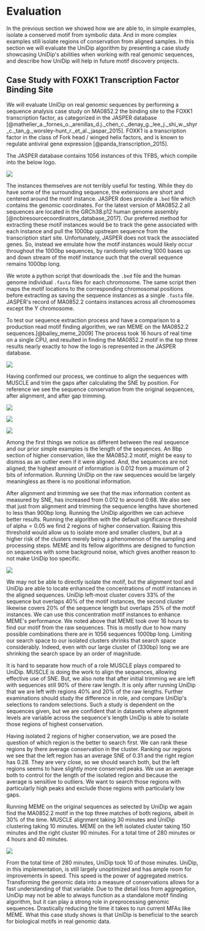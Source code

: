
# Evaluation

In the previous section we showed how we are able to, in simple examples, isolate a conserved motif from symbolic data. And in more complex examples still isolate regions of conservation from aligned samples. In this section we will evaluate the UniDip algorithm by presenting a case study showcasing UniDip's abilities when working with real genomic sequences, and describe how UniDip will help in future motif discovery projects.

## Case Study with FOXK1 Transcription Factor Binding Site

We will evaluate UniDip on real genomic sequences by performing a sequence analysis case study on MA0852.2 the binding site to the FOXK1 transcription factor, as categorized in the JASPER database [@mathelier_a._fornes_o._arenillas_d.j._chen_c._denay_g._lee_j._shi_w._shyr_c._tan_g._worsley-hunt_r._et_al._jaspar_2015]. FOXK1 is a transcription factor in the class of Fork head / winged helix factors, and is known to regulate antiviral gene expression [@panda_transcription_2015].

The JASPER database contains 1056 instances of this TFBS, which compile into the below logo. 

![](./imgs/MA0852.2.svg)

The instances themselves are not terribly useful for testing. While they do have some of the surrounding sequence, the extensions are short and centered around the motif instance. JASPER does provide a `.bed` file which contains the genomic coordinates. For the latest version of MA0852.2 all sequences are located in the GRCh38.p12 human genome assembly [@ncbiresourcecoordinators_database_2017]. Our preferred method for extracting these motif instances would be to track the gene associated with each instance and pull the 1000bp upstream sequence from the transcription start site. Unfortunately, JASPER does not track the associated genes. So, instead we emulate how the motif instances would likely occur throughout the 1000bp sequences, by randomly selecting 1000 bases up and down stream of the motif instance such that the overall sequence remains 1000bp long. 

We wrote a python script that downloads the `.bed` file and the human genome individual `.fasta` files for each chromosome. The same script then maps the motif locations to the corresponding chromosomal positions before extracting as saving the sequence instances as a single `.fasta` file. JASPER's record of MA0852.2 contains instances across all chromosomes except the Y chromosome.

To test our sequence extraction process and have a comparison to a production read motif finding algorithm, we ran MEME on the MA0852.2 sequences.[@bailey_meme_2009] The process took 16 hours of real time on a single CPU, and resulted in finding the MA0852.2 motif in the top three results nearly exactly to how the logo is represented in the JASPER database.

![](./imgs/MA0852RAW.png)

Having confirmed our process, we continue to align the sequences with MUSCLE and trim the gaps after calculating the SNE by position. For reference we see the sequence conservation from the original sequences, after alignment, and after gap trimming. 

![](./imgs/RealOriConservation.png)

![](./imgs/RealAlignedConservation.png)

![](./imgs/RealTrimmedConservation.png)

Among the first things we notice as different between the real sequence and our prior simple examples is the length of the sequences. An 8bp section of higher conservation, like the MA0852.2 motif, might be easy to dismiss as an outlier even if it were aligned. And, the sequences are not aligned; the highest amount of information is 0.012 from a maximum of 2 bits of information. Running UniDip on the raw sequences would be largely meaningless as there is no positional information.

After alignment and trimming we see that the max information content as measured by SNE, has increased from 0.012 to around 0.68. We also see that just from alignment and trimming the sequence lengths have shortened to less than 900bp long. Running the UniDip algorithm we can achieve better results. Running the algorithm with the default significance threshold of $\text{alpha} = 0.05$ we find 2 regions of higher conservation. Raising this threshold would allow us to isolate more and smaller clusters, but at a higher risk of the clusters merely being a phenomenon of the sampling and processing steps. MEME and its fellow algorithms are designed to function on sequences with some background noise, which gives another reason to not make UniDip too specific.

![](./imgs/RealTrimmedCluster.png)

We may not be able to directly isolate the motif, but the alignment tool and UniDip are able to locate enhanced the concentrations of motif instances in the aligned sequences. UniDip left-most cluster covers 33% of the sequence but overlaps 40% of the motif instances, the second cluster likewise covers 20% of the sequence length but overlaps 25% of the motif instances. We can use this concentration motif instances to enhance MEME's performance. We noted above that MEME took over 16 hours to find our motif from the raw sequences. This is mostly due to how many possible combinations there are in 1056 sequences 1000bp long. Limiting our search space to our isolated clusters shrinks that search space considerably. Indeed, even with our large cluster of (330bp) long we are shrinking the search space by an order of magnitude. 

It is hard to separate how much of a role MUSCLE plays compared to UniDip. MUSCLE is doing the work to align the sequences, allowing effective use of SNE. But, we also note that after initial trimming we are left with sequences still 90% of there raw length. It is only after running UniDip that we are left with regions 40% and 20% of the raw lengths. Further examinations should study the difference in role, and compare UniDip's selections to random selections. Such a study is dependent on the sequences given, but we are confident that in datasets where alignment levels are variable across the sequence's length UniDip is able to isolate those regions of highest conservation.

Having isolated 2 regions of higher conservation, we are posed the question of which region is the better to search first. We can rank these regions by there average conservation in the cluster. Ranking our regions we see that the left region has an average SNE of 0.31 and the right region has 0.28. They are very close, so we should search both, but the left regions seems to have slightly more conserved peaks. We use an average both to control for the length of the isolated region and because the average is sensitive to outliers. We want to search those regions with particularly high peaks and exclude those regions with particularly low gaps.

Running MEME on the original sequences as selected by UniDip we again find the MA0852.2 motif in the top three matches of both regions, albeit in 30% of the time. MUSCLE alignment taking 30 minutes and UniDip clustering taking 10 minutes. MEME on the left isolated cluster taking 150 minutes and the right cluster 90 minutes. For a total time of 280 minutes or 4 hours and 40 minutes.

![](./imgs/MA0852TRIMMED.png) 

From the total time of 280 minutes, UniDip took 10 of those minutes. UniDip, in this implementation, is still largely unoptimized and has ample room for improvements in speed. This speed is the power of aggregated metrics. Transforming the genomic data into a measure of conservations allows for a fast understanding of that variable. Due to the detail loss from aggregation, UniDip may not be able to always function as a standalone motif finding algorithm, but it can play a strong role in preprocessing genomic sequences. Drastically reducing the time it takes to run current MFAs like MEME. What this case study shows is that UniDip is beneficial to the search for biological motifs in real genomic data. 

